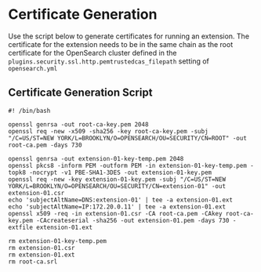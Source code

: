 # Certificate Generation

Use the script below to generate certificates for running an extension. 
The certificate for the extension needs to be in the same chain as the 
root certificate for the OpenSearch cluster defined in the `plugins.security.ssl.http.pemtrustedcas_filepath`
setting of `opensearch.yml`


## Certificate Generation Script

```
#! /bin/bash

openssl genrsa -out root-ca-key.pem 2048
openssl req -new -x509 -sha256 -key root-ca-key.pem -subj "/C=US/ST=NEW YORK/L=BROOKLYN/O=OPENSEARCH/OU=SECURITY/CN=ROOT" -out root-ca.pem -days 730

openssl genrsa -out extension-01-key-temp.pem 2048
openssl pkcs8 -inform PEM -outform PEM -in extension-01-key-temp.pem -topk8 -nocrypt -v1 PBE-SHA1-3DES -out extension-01-key.pem
openssl req -new -key extension-01-key.pem -subj "/C=US/ST=NEW YORK/L=BROOKLYN/O=OPENSEARCH/OU=SECURITY/CN=extension-01" -out extension-01.csr
echo 'subjectAltName=DNS:extension-01' | tee -a extension-01.ext
echo 'subjectAltName=IP:172.20.0.11' | tee -a extension-01.ext
openssl x509 -req -in extension-01.csr -CA root-ca.pem -CAkey root-ca-key.pem -CAcreateserial -sha256 -out extension-01.pem -days 730 -extfile extension-01.ext

rm extension-01-key-temp.pem
rm extension-01.csr
rm extension-01.ext
rm root-ca.srl
```